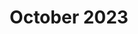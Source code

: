 ---
title: "October 2023"
column1:
  Violin 1:
  - Renée Choi (CM)
  - Charles Loh (ACM)
  - Sarah Kim
  - Owen Lockwood
  - Daniel Xu
  - Kyoko Saito
  - Rebecca Bowers
  - Dayoung Yu
  - Tony Pan
  - Michael Sun
  - John Qiu
  - Isaac Jin
  - Athina Chen
  - Jesalina Phan
  - Grace Ma
  - Mitsuki Jiang
  - Tiger Ji
  - Lucas Stancill
  Violin 2:
  - Moonhee Kim (P)
  - Ethan Park (AP)
  - Athena Deng
  - Henry Zheng
  - Uri Dickman
  - Andrew Gao
  - Justin Jang
  - Jessica Ding
  - Meg Lorraine
  - Lily Zhou
  - Kiran Klubock-Shukla
  - Ryan Urato
  - Samuel Lederman
  - Eliana Alweis
  - Pauline Gregory
  - Brian Lee
  - Ziqi Fang
  Viola:
  - Chloe Kim (P)
  - Brandon Lee (AP)
  - Caitlyn Carpenter
  - Barron Clancy
  - Yujin Chung
  - Yunjoe Chang
  - Emily Vesper
  - Zoë Schwartz
  - Sejin Park
  - Andrew Li
  - Kieran Lucus
  - Chai Harsha
  - Bart Hearn
  - Michael OuYang
  Violoncello:
  - Austin Jacobson (P)
  - Sedong Hwang (AP)
  - Hannah Zupancic
  - Jimmy Cai
  - Grace Yang
  - Chelsea Hwang
  - William Suh
  - Leeah Chang
  - Avery Maytin
  - Torben Parker
  - Janek Schaller
  - Alex Ding
  - Elvin Choi
  - Sean Yu
  Bass:
  - Tom Gotsch (P)
  - Nathan Throneburg (AP)
  - Christine Parker
  - Emma Venarde
  - Camille Donoho
column2:
  Flute: 
  - Kajsa Harrington
  - Judy Lee
  - Erica Sahin
  - Faith Shim
  - Seehanah Tang
  - Chloe Zhao
  Oboe: 
  - William Belfor
  - Richard Huang
  - Junnie Kim
  - Anna Ryu
  Clarinet:
  - Qingyang Cheng
  - Phoebe Hong
  - Sungwon La
  - Yiyun Li
  Basoon: 
  - Grace Gongoleski
  - Caroline Kao
  - Kelly Lin
  - Autumn Wong
  Horn: 
  - Lizzy Bernold
  - Milan Capoor
  - Brendan McMahon
  - Mei Tiemeyer
  - HT Wu
  Trumpet: 
  - Andrew Furst
  - William MacDonald
  - Nikhil Reuben
  - Chris Shin
  Trombone: 
  - Gregory Lee
  - Ethan Vivoda-Sadee
  - Zhixing Wang
  Tuba: 
  - Collin Brown
  Percussion:
  - Jacqueline Lee
  - Ryan Lee
  - Michelle Qiu
  - Ryan Sawyer
  - Nicholas Vadasz
  - Austin Xiang
  Harp: 
  - Hyunjung Choi
---
